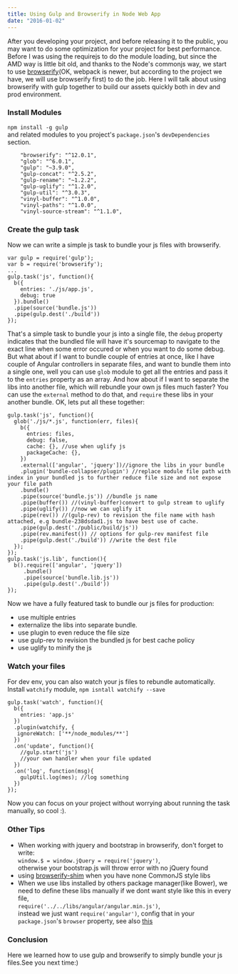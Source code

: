 ```yaml
---
title: Using Gulp and Browserify in Node Web App
date: "2016-01-02"
---
```


After you developing your project, and before releasing it to the public, you may want to do some optimization for your project for best performance. 
Before I was using the requirejs to do the module loading, but since the AMD way is little bit old, and thanks to the Node's commonjs way, we start to use [browserify](http://browserify.org/)(OK, webpack is newer, but according to the project we have, we will use browserify first) to do the job.
Here I will talk about using browserify with gulp together to build our assets quickly both in dev and prod environment.
### Install Modules

`npm install -g gulp`  
and related modules to you project's `package.json`'s `devDependencies` section. 


```
    "browserify": "^12.0.1",
    "glob": "^6.0.1",
    "gulp": "~3.9.0",
    "gulp-concat": "^2.5.2",
    "gulp-rename": "~1.2.2",
    "gulp-uglify": "^1.2.0",
    "gulp-util": "^3.0.3",
    "vinyl-buffer": "^1.0.0",
    "vinyl-paths": "^1.0.0",
    "vinyl-source-stream": "^1.1.0",
```
  
### Create the gulp task

Now we can write a simple js task to bundle your js files with browserify. 
```
var gulp = require('gulp');
var b = require('browserify');
...  
gulp.task('js', function(){
  b({
    entries: './js/app.js',
    debug: true
  }).bundle()
  .pipe(source('bundle.js'))
  .pipe(gulp.dest('./build')) 
});
```
That's a simple task to bundle your js into a single file, the `debug` property indicates that the bundled file will have it's sourcemap to navigate to the exact line when some error occured or when you want to do some debug.
But what about if I want to bundle couple of entries at once, like I have couple of Angular controllers in separate files, and want to bundle them into a single one, well you can use `glob` module to get all the entries and pass it to the `entries` property as an array.
And how about if I want to separate the libs into another file, which will rebundle your own js files much faster? You can use the `external` method to do that, and `require` these libs in your another bundle.
OK, lets put all these together:
```
gulp.task('js', function(){
  glob('./js/*.js', function(err, files){
    b({
      entries: files,
      debug: false,
      cache: {}, //use when uglify js 
      packageCache: {},
    })
    .external(['angular', 'jquery'])//ignore the libs in your bundle
    .plugin('bundle-collapser/plugin') //replace module file path with index in your bundled js to further reduce file size and not expose your file path
    .bundle()
    .pipe(source('bundle.js')) //bundle js name
    .pipe(buffer()) //(vinyl-buffer)convert to gulp stream to uglify
    .pipe(uglify()) //now we can uglify it
    .pipe(rev()) //(gulp-rev) to revision the file name with hash attached, e.g bundle-238dsdad1.js to have best use of cache.
    .pipe(gulp.dest('./public/build/js'))
    .pipe(rev.manifest()) // options for gulp-rev manifest file
    .pipe(gulp.dest('./build')) //write the dest file
  });
});
gulp.task('js.lib', function(){
  b().require(['angular', 'jquery'])
     .bundle()
     .pipe(source('bundle.lib.js'))
     .pipe(gulp.dest('./build'))
});
```
Now we have a fully featured task to bundle our js files for production:

* use multiple entries
* externalize the libs into separate bundle.  
* use plugin to even reduce the file size
* use gulp-rev to revision the bundled js for best cache policy
* use uglify to minify the js

### Watch your files

For dev env, you can also watch your js files to rebundle automatically.
Install `watchify` module, 
`npm isntall watchify --save`  
```
gulp.task('watch', function(){
  b({
    entries: 'app.js'
  })
  .plugin(watchify, {
   ignoreWatch: ['**/node_modules/**']
  })
  .on('update', function(){
    //gulp.start('js')
    //your own handler when your file updated
  })
  .on('log', function(msg){
    gulpUtil.log(mes); //log something
  })
});
```
Now you can focus on your project without worrying about running the task manually, so cool :).

### Other Tips

* When working with jquery and bootstrap in browserify, don't forget to write:  
`window.$ = window.jQuery = require('jquery')`,  
otherwise your bootstrap.js will throw error with no jQuery found  
* using [browserify-shim](https://github.com/thlorenz/browserify-shim) when you have none CommonJS style libs  
* When we use libs installed by others package manager(like Bower), we need to define these libs manually if we dont want style like this in every file,  
`require('../../libs/angular/angular.min.js')`,  
instead we just want `require('angular')`, 
config that in your `package.json`'s `browser` property, see also [this](https://github.com/thlorenz/browserify-shim#a-config-inside-packagejson-without-aliases)

### Conclusion

Here we learned how to use gulp and browserify to simply bundle your js files.See you next time:)



